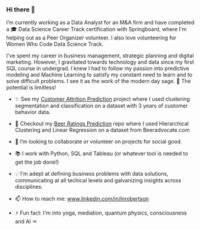 ### Hi there 👋 

I’m currently working as a Data Analyst for an M&A firm and have completed a :mortar_board:  Data Science Career Track certification with Springboard, where I'm helping out as a Peer Organizer volunteer. I also love volunteering for Women Who Code Data Science Track.

I've spent my career in business management, strategic planning and digital marketing. However, I gravitated towards technology and data since my first SQL course in undergrad. I knew I had to follow my passion into predictive modeling and Machine Learning to satisfy my constant need to learn and to solve difficult problems. I see it as the work of the modern day sage. :crystal_ball: The potential is limitless! 

- :sparkles: See my [Customer Attrition Prediction](https://github.com/LNRobertson/Customer_Segmentation.git) project where I used clustering segmentation and classification on a dataset with 3 years of customer behavior data. 
- :beers: Checkout my [Beer Ratings Prediction](https://github.com/LNRobertson/Beer-Rating-Prediction.git) repo where I used Hierarchical Clustering and Linear Regression on a dataset from Beeradvocate.com 

- 👯 I’m looking to collaborate or volunteer on projects for social good. 
- :books: I work with Python, SQL and Tableau (or whatever tool is needed to get the job done!)
- :bulb: I'm adept at defining business problems with data solutions, communicating at all techical levels and galvanizing insights across disciplines. 
- 📫 How to reach me: <url>www.linkedin.com/in/lnrobertson <url/>
- ⚡ Fun fact: I'm into yoga, mediation, quantum physics, consciousness and AI :aquarius: 
